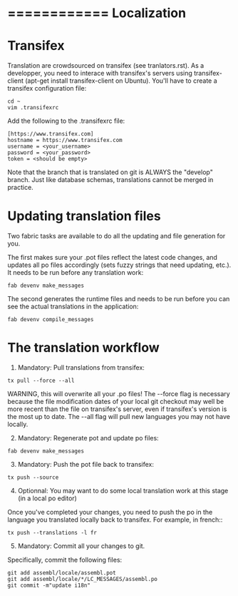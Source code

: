 ============
Localization
============

Transifex
=========

Translation are crowdsourced on transifex (see tranlators.rst).  As a developper,
you need to interace with transifex's servers using transifex-client (apt-get install transifex-client on Ubuntu). 
You'll have to create a transifex configuration file:
```
cd ~
vim .transifexrc
```
Add the following to the .transifexrc file:
```
[https://www.transifex.com]
hostname = https://www.transifex.com
username = <your_username>
password = <your_password>
token = <should be empty>
```

Note that the branch that is translated on git is ALWAYS the "develop" branch.  Just like database schemas, translations cannot be merged in practice.

Updating translation files
==========================

Two fabric tasks are available to do all the updating and file generation for you.

The first makes sure your .pot files reflect the latest code changes, and updates all po files accordingly (sets fuzzy strings that need updating, etc.).
It needs to be run before any translation work:
```
fab devenv make_messages
```
The second generates the runtime files and needs to be run before you can see the actual translations in the application:
```
fab devenv compile_messages
```

The translation workflow
========================

1) Mandatory: Pull translations from transifex:
```
tx pull --force --all
```
WARNING, this will overwrite all your .po files!  The --force flag is necessary because the file modification dates of your local 
git checkout may well be more recent than the file on transifex's server, even
if transifex's version is the most up to date.  The --all flag will pull new languages you may not have locally.

2) Mandatory: Regenerate pot and update po files:
```
fab devenv make_messages
```

3) Mandatory: Push the pot file back to transifex:
```
tx push --source
```

4) Optionnal: You may want to do some local translation work at this stage (in a local po editor)

Once you've completed your changes, you need to
 push the po in the language you translated locally back to transifex.  For example, in french::
```
tx push --translations -l fr
```

5) Mandatory:  Commit all your changes to git.

Specifically, commit the following files:
```
git add assembl/locale/assembl.pot
git add assembl/locale/*/LC_MESSAGES/assembl.po
git commit -m"update i18n"
```
